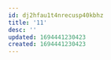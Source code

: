 ```yaml
---
id: dj2hfau1t4nrecusp40kbhz
title: '11'
desc: ''
updated: 1694441230423
created: 1694441230423
---
```

